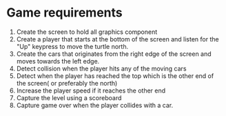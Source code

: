 # Game requirements

1. Create the screen to hold all graphics component
2. Create a player that starts at the bottom of the screen and listen for the "Up" keypress to move the turtle north.
3. Create the cars that originates from the right edge of the screen and moves towards the left edge.
4. Detect collision when the player hits any of the moving cars
5. Detect when the player has reached the top which is the other end of the screen( or preferably the north)
6. Increase the player speed if it reaches the other end
7. Capture the level using a scoreboard
8. Capture game over when the player collides with a car.
